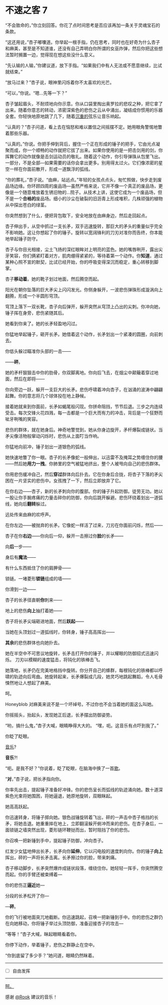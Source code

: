 # 不速之客 7

“不会致命的，”你立刻回答。你花了点时间思考是否应该再加一条关于灵魂宝石的条款。

“这还用说，”杏子嘟囔道。你举起一根手指，仍在思考，同时也在好奇为什么杏子和麻美，甚至是不知道谁，还没有自己弄明白你所谓的女巫炸弹，然后你把这些想法暂时搁置一边，觉得现在想这些没什么意义。

“先认输的人输，”你建议道，放下手指。“如果我们中有人无法或不愿意继续，比试就结束。”

“放马过来？”杏子说，眼神里闪烁着你不太喜欢的光芒。

“可以，”你说。“嗯...先等一下？”

杏子皱起眉头，不耐烦地向你示意。你从口袋里掏出奥罗拉的悲叹之种，把它拿了出来。随着你意志的转动，浓密深紫色的悲伤之云从中涌出，凝结成你惯用的乐器全套。你轻快地原地跳了几下，随着[沉重的](https://www.youtube.com/watch?v=BjwwMn8rZG4)弦乐让音乐响起。

“认真的？”杏子问道，看上去在恼怒和难以置信之间摇摆不定。她用眼角警惕地瞥着那些乐器。

“认真的。”你说。你把手伸到背后，握住一个正在形成的锤子的把手，它由光点凝聚而成，你一个顺畅的动作就把它拔了出来。如果你使用的是一把击剑用的剑，你挥舞它的动作就像是击剑运动员的敬礼。随着这个动作，你引导弹珠从包里飞出。一部分，不是全部—如果需要的话你会拿出更多。别用得太过火。它们像浓密的星空一样在你面前散开，形成一道飘浮的弧线。

“你的葬礼，”杏子说。“由麻，站远点。”年轻的女孩点点头，匆忙照做，快步走到废品场边缘。你环顾四周的废品场—虽然严格来说，它并不像一个真正的废品场，更像是一个随意堆放着生锈旧物的...院子。从技术上讲，这使它成为一个废品场，但不是一个**合格的**废品场。细小的沙尘在破裂的旧沥青上形成堆积，几株顽强的植物从中探出苍白的绿茎。

你突然想到了什么，便把背包取下，安全地放在由麻身边，然后走回起点。

杏子伸出手，从空中抓过一支长矛，双手迅速旋转，那巨大的矛头的重量似乎完全不影响她。这让你想起了你的锤子。旋转以宽阔锋利的刀刃对准你而告终，你本能地举起锤子防守。

杏子与你目光相接，尘土飞扬的深红眼眸对上明亮的蓝色。她的嘴唇咧开，露出尖牙笑容，你们俩紧盯着对方，肌肉绷得紧紧的，等待着第一个动作。你**知道**，通过某种心照不宣的默契，比试已经开始，你的呼吸变得深沉而稳定，重心转移到脚掌。

杏子**移动着**。她的靴子划过地面，然后腾空而起。

阳光在朝你坠落的巨大矛尖上闪闪发光。你侧身躲开，一波悲伤弹珠形成漩涡向上翻腾，形成一个半圆形穹顶。

穹顶上落下一双长靴，杏子向后弹开，躲开突然从穹顶上凸出的尖刺。你冲向她，锤子挥在身旁，悲伤紧随其后。

她看到你来了。她的长矛轻盈地闪过。

你猛地举起锤子，砸开长矛。她借着这个动作，长矛划出一个紧凑的圆圈，向前刺去。

你低头躲过瞄准你头部的一击——

——**砰**。

她的矛杆狠狠击中你的肋骨，你双脚离地。你向后飞去，在烟尘中颠簸着穿过地面，然后在即将——

你向旁边一跃，躲开一支巨大的长矛。悲伤呼啸着冲向杏子，在汹涌的波涛中翩翩起舞。你的意志将几个球体投在地上静候。

接着她就来到你面前，长矛如蝎尾般闪现。你拼命阻挡，节节后退。三步之内连续受击。每次交锋火花四溅，每一击都是一个巨大而有力的冲击，背后是一个狂野而呲牙咧嘴的笑容。

悲伤的群体，就在她身后。神奇地警觉到，她从你身边旋开，矛杆爆裂成链状。当矛尖像活物般窜动闪烁时，悲伤从上面叮当作响。

你猛地向前冲，锤子划出一道银色的弧线。

她快速地瞥了你一眼。杏子的长矛像蛇一般伸出，以迅雷不及掩耳之势缠住你的腰——然后她**用力一拽**。你肺里的空气被猛地挤出，整个人被甩向自己的悲伤群体。

你用悲伤缓冲自己，然后**穿过**群体向后扑去。它在你身后合拢，将杏子下落的矛尖困在一片坚实的悲伤中。女孩拽了一下，然后立即放弃了它。

在你右边——杏子，新的长矛刺向你的腹部。你的锤子升起防御。徒劳无功。她以一股让你手腕疼痛的力量击碎你的防御，你向后跳开躲避。悲伤环绕着划出一道弧线，她向后**翻转**躲过。

远处传来由麻的欢呼声。

在你左边——被抛弃的长矛。它像蛇一样活了过来，刀刃在你面前闪烁，然后——

杏子在你**右边**——你向后一仰，躲开一击擦过你**脸**的长矛——

向**后**一步——

身后有**魔法**——

有什么东西抵住了你的肩胛骨——

锁链。一堵菱形**锁链**组成的墙——

你滑到一边——

杏子的长矛径直朝**你**刺来——

地上的悲伤**向上**抽打着她——

杏子将长矛尖端砸进地面，然后**跃起**——

当她在头顶划过一道弧线时，你转身，锤子高高挥出——

**其余**的悲伤群体也向她扑去。

她在半空中不可思议地旋转，长矛击打开你的锤子，并以耀眼的防御招式迅速闪烁。 刀刃以模糊的速度猛击，将钝化的铁棒击飞。

她落地，长矛仍在完美地格挡中旋转。你分开自己的蜂群，每根钝化的铁棒都以呼啸的轨迹向后弯曲。她旋转起来，长矛爆裂成几段，她灵巧地跳起舞蹈，令人毛骨悚然地让人想起了麻美。

呵。

Honeyblob 对麻美来说不是一个坏绰号。不过你也不会当着她的面这么叫她。

你摇摇头，抬起头，发现她正后退，长矛摆出防御姿势。

“哟，搞什么鬼，”杏子大喊，眼睛睁得大大的。 “嘿，呃。这音乐有点吓到我了。”

你眨了眨眼。

[音乐](https://www.youtube.com/watch?v=UxOZ6gifTjA)?

**音乐**?!

“呃。是我不好？”你说着，眨了眨眼，在脑海中换了一首[歌](https://www.youtube.com/watch?v=Q2W2TeUUYps)。

“**对**，”杏子说，把长矛指向你。

你率先出击，提起锤子准备好冲锋。你的悲伤呈长而弧线的轨迹涌向她。数十道深紫色光束将她围困，将她逼退，她原地旋转，双眼眯起。

她高高跃起。

你迅速转身，将锤子掷向她。银色战锤旋转着飞出，砰的一声击中杏子格挡的长矛，将她击退。她重重摔在地上，立即翻滚躲开俯冲而来的悲伤。在杏子身后，一面锁链之墙突然出现，菱形链环鞭挞而出，暂时阻挡了你的悲伤。

你召唤一把新锤到手中，提起锤子防御，冲向杏子。

红发少女猛地伸出长矛，长矛向你**延伸**。它以闪电般的速度刺向你。你的锤子**向上**挥出，砰的一声将长矛击离。长矛擦过你的脸，带来刺痛。

杏子移动脚步，长矛突然爆炸成链状段落，缠绕住你。她轻轻一挥手，你突然腾空而起。你的手臂还被束缚着—

你的悲伤正**逼近**她—

分段的长矛松开了你—

—**砰**。

你的飞行被地面突兀地截断。你迅速跳起，召唤一把新锤到手中。你的悲伤之群仍在向她移动，你将锤子举过头顶防御，准备迎接杏子的攻击—

“等等！”杏子大喊，眯起眼睛看着你。

你停下动作，举着锤子，悲伤之群静止在空中。

“你到底留了多少手？”她问道，眼睛仍然眯着。

---

- [ ] 自由发挥

---

[呵。](https://forums.sufficientvelocity.com/threads/puella-magi-adfligo-systema.2538/page-1466#post-2915266) 

感谢 [@Rook](https://forums.sufficientvelocity.com/members/276/) 建议的音乐！
